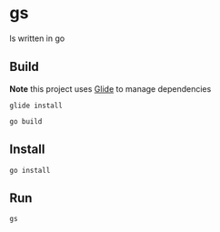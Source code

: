 # gs
ls written in go


## Build 

**Note** this project uses [Glide](https://github.com/Masterminds/glide/) to manage dependencies


`glide install`

`go build`


## Install

`go install`

## Run

`gs`
